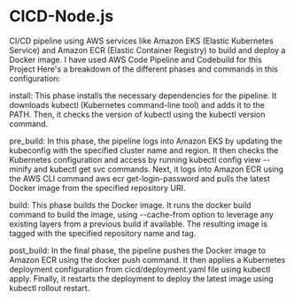 # CICD-Node.js
 CI/CD pipeline using AWS services like Amazon EKS (Elastic Kubernetes Service) and Amazon ECR (Elastic Container Registry) to build and deploy a Docker image. I have used AWS Code Pipeline and Codebuild for this Project
 Here's a breakdown of the different phases and commands in this configuration:
 
 install: This phase installs the necessary dependencies for the pipeline. It downloads kubectl (Kubernetes command-line tool) and adds it to the PATH. Then, it checks the version of kubectl using the kubectl version command.

pre_build: In this phase, the pipeline logs into Amazon EKS by updating the kubeconfig with the specified cluster name and region. It then checks the Kubernetes configuration and access by running kubectl config view --minify and kubectl get svc commands. Next, it logs into Amazon ECR using the AWS CLI command aws ecr get-login-password and pulls the latest Docker image from the specified repository URI.

build: This phase builds the Docker image. It runs the docker build command to build the image, using --cache-from option to leverage any existing layers from a previous build if available. The resulting image is tagged with the specified repository name and tag.

post_build: In the final phase, the pipeline pushes the Docker image to Amazon ECR using the docker push command. It then applies a Kubernetes deployment configuration from cicd/deployment.yaml file using kubectl apply. Finally, it restarts the deployment to deploy the latest image using kubectl rollout restart.
